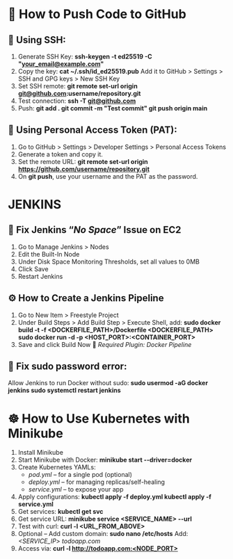# 🚀 How to Push Code to GitHub 
## 🔐 Using SSH:
1. Generate SSH Key:
**ssh-keygen -t ed25519 -C "your_email@example.com"**
2. Copy the key:
**cat ~/.ssh/id_ed25519.pub**
Add it to GitHub > Settings > SSH and GPG keys > New SSH Key
3. Set SSH remote:
**git remote set-url origin git@github.com:username/repository.git**
4. Test connection:
**ssh -T git@github.com**
5. Push:
**git add .
git commit -m "Test commit"
git push origin main**

## 🔑 Using Personal Access Token (PAT):
1. Go to GitHub > Settings > Developer Settings > Personal Access Tokens
2. Generate a token and copy it.
3. Set the remote URL:
**git remote set-url origin https://github.com/username/repository.git**
4. On **git push**, use your username and the PAT as the password.

# JENKINS

## 🧹 Fix Jenkins “_No Space_” Issue on EC2
1. Go to Manage Jenkins > Nodes
2. Edit the Built-In Node
3. Under Disk Space Monitoring Thresholds, set all values to 0MB
4. Click Save
5. Restart Jenkins
   
## ⚙️ How to Create a Jenkins Pipeline
1. Go to New Item > Freestyle Project
2. Under Build Steps > Add Build Step > Execute Shell, add:
**sudo docker build -t <IMAGE-NAME> -f <DOCKERFILE_PATH>/Dockerfile <DOCKERFILE_PATH>
sudo docker run -d -p <HOST_PORT>:<CONTAINER_PORT> <IMAGE-NAME>**
3. Save and click Build Now
🔌 _Required Plugin: Docker Pipeline_

## 🔐 Fix sudo password error:
Allow Jenkins to run Docker without sudo:
**sudo usermod -aG docker jenkins
sudo systemctl restart jenkins**

# ☸️ How to Use Kubernetes with Minikube
1. Install Minikube
2. Start Minikube with Docker:
**minikube start --driver=docker**
3. Create Kubernetes YAMLs:
     *  _pod.yml_ – for a single pod (optional)
     *  _deploy.yml_ – for managing replicas/self-healing
     * _service.yml_ – to expose your app
4. Apply configurations:
**kubectl apply -f deploy.yml
kubectl apply -f service.yml**
5. Get services:
**kubectl get svc**
6. Get service URL:
**minikube service <SERVICE_NAME> --url**
7. Test with curl:
**curl -l <URL_FROM_ABOVE>**
8. Optional – Add custom domain:
**sudo nano /etc/hosts**
Add:
_<SERVICE_IP> todoapp.com_
9. Access via:
**curl -l http://todoapp.com:<NODE_PORT>**
